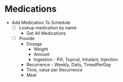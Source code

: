 # Medications

- Add Medication To Schedule
    - [ ] Lookup medication by name
        - Get All Medications
    - [ ] Provide
        - Dosage
            - Weight
            - Amount
            - Ingestion - Pill, Topical, Inhalant, Injection
        - Recurrence - Weekly, Daily, TimedPerDay
        - Time, value per Recurrence
        - Meal